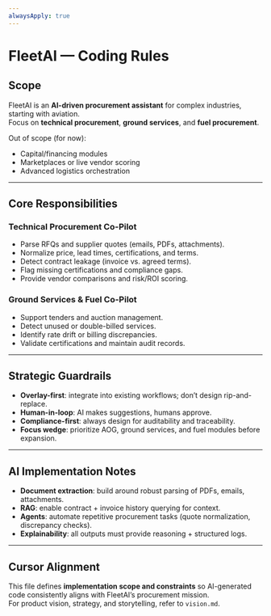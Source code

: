 ```yaml
---
alwaysApply: true
---
```


# FleetAI — Coding Rules

## Scope

FleetAI is an **AI-driven procurement assistant** for complex industries, starting with aviation.  
Focus on **technical procurement**, **ground services**, and **fuel procurement**.

Out of scope (for now):

- Capital/financing modules
- Marketplaces or live vendor scoring
- Advanced logistics orchestration

---

## Core Responsibilities

### Technical Procurement Co-Pilot

- Parse RFQs and supplier quotes (emails, PDFs, attachments).
- Normalize price, lead times, certifications, and terms.
- Detect contract leakage (invoice vs. agreed terms).
- Flag missing certifications and compliance gaps.
- Provide vendor comparisons and risk/ROI scoring.

### Ground Services & Fuel Co-Pilot

- Support tenders and auction management.
- Detect unused or double-billed services.
- Identify rate drift or billing discrepancies.
- Validate certifications and maintain audit records.

---

## Strategic Guardrails

- **Overlay-first**: integrate into existing workflows; don’t design rip-and-replace.
- **Human-in-loop**: AI makes suggestions, humans approve.
- **Compliance-first**: always design for auditability and traceability.
- **Focus wedge**: prioritize AOG, ground services, and fuel modules before expansion.

---

## AI Implementation Notes

- **Document extraction**: build around robust parsing of PDFs, emails, attachments.
- **RAG**: enable contract + invoice history querying for context.
- **Agents**: automate repetitive procurement tasks (quote normalization, discrepancy checks).
- **Explainability**: all outputs must provide reasoning + structured logs.

---

## Cursor Alignment

This file defines **implementation scope and constraints** so AI-generated code consistently aligns with FleetAI’s procurement mission.  
For product vision, strategy, and storytelling, refer to `vision.md`.
